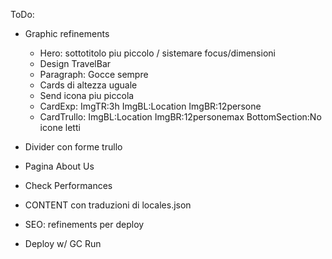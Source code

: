 ToDo:

- Graphic refinements

  - Hero: sottotitolo piu piccolo / sistemare focus/dimensioni
  - Design TravelBar
  - Paragraph: Gocce sempre
  - Cards di altezza uguale
  - Send icona piu piccola
  - CardExp: ImgTR:3h ImgBL:Location ImgBR:12persone
  - CardTrullo: ImgBL:Location ImgBR:12personemax BottomSection:No icone letti

- Divider con forme trullo
- Pagina About Us

- Check Performances
- CONTENT con traduzioni di locales.json
- SEO: refinements per deploy
- Deploy w/ GC Run

